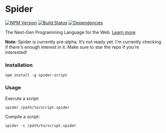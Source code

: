 Spider  
===

[![NPM Version](http://img.shields.io/npm/v/spider-script.svg?style=flat)](https://www.npmjs.org/package/spider-script) [![Build Status](https://img.shields.io/travis/alongubkin/spider.svg?style=flat)](http://travis-ci.org/alongubkin/spider) [![Dependencies](http://img.shields.io/david/alongubkin/spider.svg?style=flat)](https://david-dm.org/alongubkin/spider)

The Next-Gen Programming Language for the Web. [Learn more](https://medium.com/@alongubkin/introducing-spider-f611d97bb47e)

**Note:** Spider is currently pre-alpha. It’s not ready yet. I'm currently checking if there's enough interest in it. Make sure to star the repo if you’re interested!

### Installation

    npm install -g spider-script
    
### Usage

Execute a script:

    spider /path/to/script.spider
    
Compile a script:

    spider -c /path/to/script.spider
